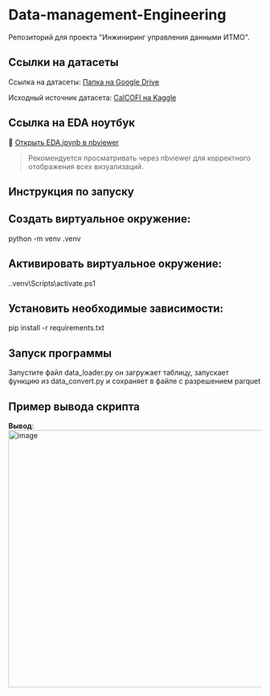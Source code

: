 # Data-management-Engineering

Репозиторий для проекта "Инжиниринг управления данными ИТМО".

## Ссылки на датасеты

Ссылка на датасеты: [Папка на Google Drive](https://drive.google.com/drive/folders/1GvA6M1ma6kzHevxSzJbiYUt6M8fEsJ1H?usp=sharing) 

Исходный источник датасета: [CalCOFI на Kaggle](https://www.kaggle.com/datasets/sohier/calcofi?utm_source=chatgpt.com&select=cast.csv)

## Ссылка на EDA ноутбук

🔗 [Открыть EDA.ipynb в nbviewer](https://nbviewer.org/github/yarazaytseva-lgtm/Project/blob/main/notebooks/EDA.ipynb)

> Рекомендуется просматривать через nbviewer для корректного отображения всех визуализаций.


## Инструкция по запуску

## Создать виртуальное окружение:
python -m venv .venv

## Активировать виртуальное окружение:
..venv\Scripts\activate.ps1

## Установить необходимые зависимости:
pip install -r requirements.txt

## Запуск программы
Запустите файл data_loader.py он загружает таблицу, запускает функцию из data_convert.py и сохраняет в файле с разрешением parquet

## Пример вывода скрипта

**Вывод**:<img width="1113" height="511" alt="image" src="https://github.com/user-attachments/assets/54853796-a311-4344-a7dc-8fe9b9458fee" />
